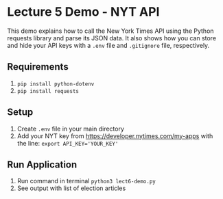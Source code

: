 # Lecture 5 Demo - NYT API

This demo explains how to call the New York Times API using the Python requests library and parse its JSON data.
It also shows how you can store and hide your API keys with a `.env` file and `.gitignore` file, respectively.

## Requirements
1. `pip install python-dotenv`
2. `pip install requests`

## Setup
1. Create `.env` file in your main directory
2. Add your NYT key from https://developer.nytimes.com/my-apps with the line: `export API_KEY='YOUR_KEY'`

## Run Application
1. Run command in terminal `python3 lect6-demo.py`
2. See output with list of election articles 

